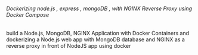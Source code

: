 ###### Dockerizing node.js , express , mongoDB , with NGINX Reverse Proxy using Docker Compose


build a Node.js, MongoDB, NGINX Application with Docker Containers and dockerizing a Node.js web app with MongoDB database and NGINX as a reverse proxy in front of NodeJS app using docker 
